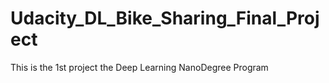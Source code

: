 # Udacity_DL_Bike_Sharing_Final_Project
This is the 1st project the Deep Learning NanoDegree Program
